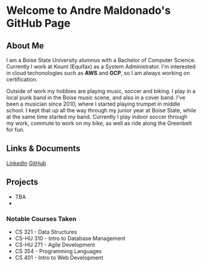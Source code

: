 # Welcome to Andre Maldonado's GitHub Page

## About Me
  I am a Boise State University alumnus with a Bachelor of Computer Science. Currently I work at
  Kount (Equifax) as a System Administrator. I'm interested in cloud techonologies such as **AWS** and **GCP**, 
  so I am always working on certification. 

  Outside of work my hobbies are playing music, soccer and biking. I play in a local punk band in the Boise 
  music scene, and also in a cover band. I've been a musician since 2010, where I started playing trumpet in 
  middle school. I kept that up all the way through my junior year at Boise State, while at the same time started 
  my band. Currently I play indoor soccer through my work, commute to work on my bike, as well as ride along the Greenbelt 
  for fun. 

## Links & Documents
  [LinkedIn](https://www.linkedin.com/in/andre-maldonado/)
  [GitHub](https://github.com/enjre)

  
## Projects
 * TBA
 * 


### Notable Courses Taken
 * CS 321 - Data Structures
 * CS-HU 310 - Intro to Database Management
 * CS-HU 271 - Agile Development
 * CS 354 - Programming Languages
 * CS 401 - Intro to Web Development



